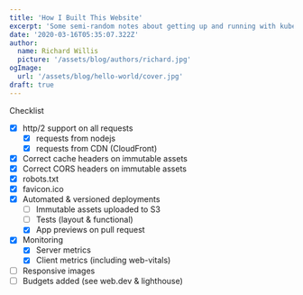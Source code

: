 ```yaml
---
title: 'How I Built This Website'
excerpt: 'Some semi-random notes about getting up and running with kubernetes'
date: '2020-03-16T05:35:07.322Z'
author:
  name: Richard Willis
  picture: '/assets/blog/authors/richard.jpg'
ogImage:
  url: '/assets/blog/hello-world/cover.jpg'
draft: true
---
```


Checklist

- [x] http/2 support on all requests
  - [x] requests from nodejs
  - [x] requests from CDN (CloudFront)
- [x] Correct cache headers on immutable assets
- [x] Correct CORS headers on immutable assets
- [x] robots.txt
- [x] favicon.ico
- [x] Automated & versioned deployments
  - [ ] Immutable assets uploaded to S3
  - [ ] Tests (layout & functional)
  - [x] App previews on pull request
- [x] Monitoring
  - [x] Server metrics
  - [x] Client metrics (including web-vitals)
- [ ] Responsive images
- [ ] Budgets added (see web.dev & lighthouse)
